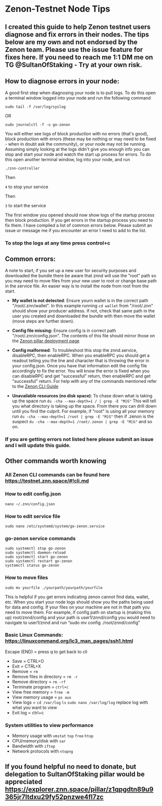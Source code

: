 # Zenon-Testnet Node Tips

## I created this guide to help Zenon testnet users diagnose and fix errors in their nodes. The tips below are my own and not endorsed by the Zenon team. Please use the issue feature for fixes here. If you need to reach me 1:1 DM me on TG @SultanOfStaking - Try at your own risk.

## How to diagnose errors in your node:

A good first step when diagnosing your node is to pull logs. To do this open a terminal window logged into your node and run the following command 

`sudo tail -f /var/log/syslog`

OR

`sudo journalctl -f -u go-zenon`

You will either see logs of block production with no errors (that's good), block production with errors (these may be nothing or may need to be fixed - when in doubt ask the community), or your node may not be running. Assuming simply looking at the logs didn't give you enough info you can stop and start your node and watch the start up process for errors. To do this open another terminal window, log into your node, and run

`./znn-controller`

Then 

`4` to stop your service

Then

`3` to start the service 

The first window you opened should now show logs of the startup process then block production. If you get errors in the startup process you need to fix them. I have compiled a list of common errors below. Please submit an issue or message me if you encounter an error I need to add to the list.

### To stop the logs at any time press control+c

## Common errors:
A note to start, if you set up a new user for security purposes and downloaded the bundle there be aware that znnd will use the "root" path so you may need to move files from your new user to root or change base path in the service file. An easier way is to install the node from root from the start.

- **My wallet is not detected**: Ensure yourn wallet is in the correct path "/root/.znn/wallet". In this example running `cd wallet` from "/root/.znn" should show your producer address. If not, check that same path in the user you created and downloaded the bundle with then move the wallet (move steps are further down). 

- **Config file missing:** Ensure config is in correct path "/root/.znn/config.json". The contents of this file should mirror those on the [Zenon pillar deployment page](https://testnet.znn.space/#!deploy.md)

- **Config malformed**: To troubleshoot this stop the znnd.service, disableRPC, then enableRPC. When you enableRPC you should get a readout telling you the line and character that is throwing the error in your config.json. Once you have that information edit the config file accordingly to fix the error. You will know the error is fixed when you can disableRPC and get "successful" return, then enableRPC and get "successful" return. For help with any of the commands mentioned refer to the [Zenon CLI Guide](https://testnet.znn.space/#!cli.md)

- **Unavailable resources (no disk space)**: To chase down what is taking up the space run `du -cha --max-depth=1 / | grep -E "M|G"` This will tell you what directory is taking up the space. From there you can drill down until you find the culprit. For example, if "root" is using all your memory run `du -cha --max-depth=1 /root | grep -E "M|G"` then if .zenon is the suspect `du -cha --max-depth=1 /root/.zenon | grep -E "M|G"` and so on. 

### If you are getting errors not listed here please submit an issue and I will update this guide.

## Other commands worth knowing

### All Zenon CLI commands can be found here https://testnet.znn.space/#!cli.md

### How to edit config.json

`nano ~/.znn/config.json`

### How to edit service file

`sudo nano /etc/systemd/system/go-zenon.service`

### go-zenon service commands

```
sudo systemctl stop go-zenon
sudo systemctl daemon-reload
sudo systemctl start go-zenon
sudo systemctl restart go-zenon
systemctl status go-zenon
```

### How to move files

`sudo mv yourfile ./yourpath/yourpath/yourfile` 

This is helpful if you get errors indicating zenon cannot find data, wallet, etc. When you start your node logs should show you the paths being used for data and config. If your files on your machine are not in that path you need to move them. For example, if config path on startup is (making this up) root/znnd/config and your path is user1/znnd/config you would need to navigate to user1/znnd and run “sudo mv config ./root/znnd/config"

### Basic Linux Commands: https://linuxcommand.org/lc3_man_pages/ssh1.html 
Escape (END) = press q to get back to cli
- Save = CTRL+O
- Exit = CTRL+X
- Remove = `rm`
- Remove files in directory = `rm -r`
- Remove directory = `rm -rf`
- Terminate program = `ctrl+c`
- View free memory = `free -m`
- View memory usage = `ps aux`
- View logs = 
`cd /var/log`
`ls`
`sudo nano /var/log/log` replace log with what you want to view
- Exit log = ctrl+c

### System utilities to view performance
- Memory usage with `vmstat` `top` `free` `htop`
- CPU/memory/disk with `sar`
- Bandwidth with `iftop`
- Network protocols with `ntopng`

## If you found helpful no need to donate, but delegation to SultanOfStaking pillar would be appreciated https://explorer.znn.space/pillar/z1qpgdtn89u9365jr7ltdxu29fy52pnzwe4fl7zc
